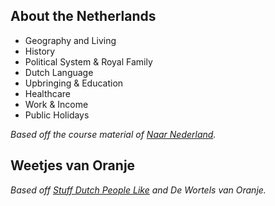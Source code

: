 ## About the Netherlands

- Geography and Living
- History
- Political System & Royal Family
- Dutch Language
- Upbringing & Education
- Healthcare
- Work & Income
- Public Holidays

*Based off the course material of [Naar Nederland](https://www.naarnederland.nl/en/coursematerial).*

## Weetjes van Oranje

*Based off [Stuff Dutch People Like](https://stuffdutchpeoplelike.com/complete-list/) and De Wortels van Oranje.*
